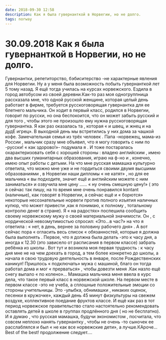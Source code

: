 ```yaml
---
date: 2018-09-30 12:58
description: Как я была гувернанткой в Норвегии, но не долго.
tags: norway
---
```

# 30.09.2018 Как я была гувернанткой в Норвегии, но не долго.

Гувернантки, репетиторство, бэбиситерство -не характерные явления для Норвегии. Ну а у меня была возможность побыть гувернанткой лет 5 тому назад. Я ещё тогда училась на курсах норвежского. Ездила в город автобусом из своей деревни.Как-то раз моя одногруппница рассказала мне, что одной русской женщине, которая целый день работает в фирме, требуется русскоговорящая гувернантка для ее 6летнего мальчика. Он ходит в первый класс, родился в Норвегии, говорит по русски, но она беспокоится, что он может забыть русский и для того , чтобы этого не произошло ему нужна русскоговорящая гувернантка.  Я как раз оказалась та , которая « и швец, и жнец и на дудЕ игрец».  В выходной день мы встретились у них дома за чашкой кофе. Замечательная семья из трёх человек . Папа -норвежец, мама-из России , мальчик сразу мне объявил, что я могу говорить с ним по -русски! « как здорово!»- подумала я . И тоже постаралась охарактеризовать себя с хорошей стороны : владею английским   , имею два высших гуманитарных образования, играю на ф-но и , конечно, имею опыт работы с детьми. На что мне русская мамашка культурно ответила,  что можно мне уже и не гордиться своими двумя высшими образованиями , в Норвегии наши дипломы « не катят» , но для ее мальчика « вы подходите, значит ещё и английским можете с ним заниматься» и озвучила мне цену ......     « ну очень смешную цену!»  ( это я сейчас так пишу, на то время мне очень понравился kontant (наличные), как говорят  в Норвегии, а сейчас ещё и « борются» некоторые несознательные норвеги против полного изъятия наличных купюр, что может привести ,как я понимаю, к полному , тотальному контролю денег в стране).  Я « на радостях» поспешила сообщить своему норвежскому мужу о своей материальной значимости. Он , с нордической невозмутимостью спросил: «Это...в час?» на что я ответила : « нет, в день, вернее за половину рабочего дня» .  А вот сейчас пора « огласить весь список « обязанностей, которые я должна была выполнять . Первое, что я должна была делать -это к часу дня, а иногда к 12.30 (это зависело от расписания в первом классе) забрать ребёнка из школы . Вот тут и возникла моя первая трудность : к часу дня мне не на чем доехать в город, а тем более конкретно до школы, а начала я свою трудовую деятельность в январе, после Рождественских каникул! Пришлось « подключать» мужа с машиной, благо он тогда работал дома и мог « прерваться» , чтобы довезти меня .Как назло ещё снегу выпало « по колено»...      Мамашка мальчика  меня ввела в курс дела, что такое первый класс в норвежской школе.  На первом месте в первом классе -это не учеба, а сплошные положительные эмоции со стороны учительницы. Это -улыбка, обнимашки , никаких оценок, песенки в кружочке», каждый день 45 минут физкультуры на свежем воздухе, коллективное поедание фруктов  классе. И ещё как раз в тот период норвежское правительство стало настоятельно рекомендовать оставлять детей в школе в группах продлённого дня ( но не бесплатно). И я думаю , что русская мамашка, будучи экономистом , посчитала, что совсем неплохо нанять гувернантку , чтобы не очень -то сыночек ее расслаблялся и был « не как все норвежские дети», а лучше.КАроче... Best of the best!           продолжение следует....
